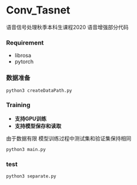 # Conv_Tasnet
语音信号处理秋季本科生课程2020 语音增强部分代码

### Requirement 
- librosa
- pytorch
### 数据准备
```shell
python3 createDataPath.py 
```
### Training
- **支持GPU训练**
- **支持模型保存和读取**

由于数据有限 模型训练过程中测试集和验证集保持相同
```shell
python3 main.py 
```
### test
```shell
python3 separate.py 
```

